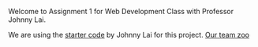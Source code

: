 Welcome to Assignment 1 for Web Development Class with Professor Johnny Lai. 

We are using the [starter code](https://github.com/johnnylaicode/zoo-starter-code) by Johnny Lai for this project.
[Our team zoo](https://bobawanna.github.io/assignment-1/)
